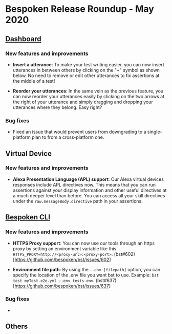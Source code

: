 # Bespoken Release Roundup - May 2020

## [Dashboard](https://apps.bespoken.io)

### New features and improvements
- **Insert a utterance**: To make your test writing easier, you can now insert utterances in between others by clicking on the "+" symbol as shown below. No need to remove or edit other utterances to fix assertions at the middle of a test!

- **Reorder your utterances**: In the same vein as the previous feature, you can now reorder your utterances easily by clicking on the two arrows at the right of your utterance and simply dragging and dropping your utterances where they belong. Easy right?

### Bug fixes
- Fixed an issue that would prevent users from downgrading to a single-platform plan to from a cross-platform one.

## Virtual Device

### New features and improvements
- **Alexa Presentation Language (APL) support**: Our Alexa virtual devices responses include APL directives now. This means that you can run assertions against your display information and other useful directives at a much deeper level than before. You can access all your skill directives under the `raw.messageBody.directive` path in your assertions.



## [Bespoken CLI](https://www.npmjs.com/package/bespoken-tools)
### New features and improvements
- **HTTPS Proxy support**: You can now use our tools through an https proxy by setting an environment variable like this `HTTPS_PROXY=http://<proxy-url>:<proxy-port>`. (bst#602)[https://github.com/bespoken/bst/issues/602]

- **Environment file path**: By using the `--env [filepath]` option, you can specify the location of the .env file you want bst to use. Example: `bst test myTest.e2e.yml --env tests.env`. (bst#637)[https://github.com/bespoken/bst/issues/637]

### Bug fixes
 - 

## Others


